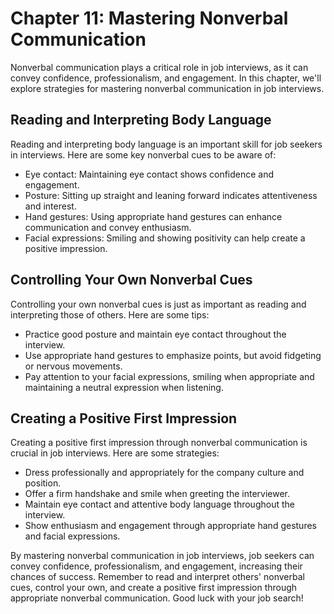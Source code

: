 Chapter 11: Mastering Nonverbal Communication
=============================================

Nonverbal communication plays a critical role in job interviews, as it can convey confidence, professionalism, and engagement. In this chapter, we'll explore strategies for mastering nonverbal communication in job interviews.

Reading and Interpreting Body Language
--------------------------------------

Reading and interpreting body language is an important skill for job seekers in interviews. Here are some key nonverbal cues to be aware of:

* Eye contact: Maintaining eye contact shows confidence and engagement.
* Posture: Sitting up straight and leaning forward indicates attentiveness and interest.
* Hand gestures: Using appropriate hand gestures can enhance communication and convey enthusiasm.
* Facial expressions: Smiling and showing positivity can help create a positive impression.

Controlling Your Own Nonverbal Cues
-----------------------------------

Controlling your own nonverbal cues is just as important as reading and interpreting those of others. Here are some tips:

* Practice good posture and maintain eye contact throughout the interview.
* Use appropriate hand gestures to emphasize points, but avoid fidgeting or nervous movements.
* Pay attention to your facial expressions, smiling when appropriate and maintaining a neutral expression when listening.

Creating a Positive First Impression
------------------------------------

Creating a positive first impression through nonverbal communication is crucial in job interviews. Here are some strategies:

* Dress professionally and appropriately for the company culture and position.
* Offer a firm handshake and smile when greeting the interviewer.
* Maintain eye contact and attentive body language throughout the interview.
* Show enthusiasm and engagement through appropriate hand gestures and facial expressions.

By mastering nonverbal communication in job interviews, job seekers can convey confidence, professionalism, and engagement, increasing their chances of success. Remember to read and interpret others' nonverbal cues, control your own, and create a positive first impression through appropriate nonverbal communication. Good luck with your job search!
